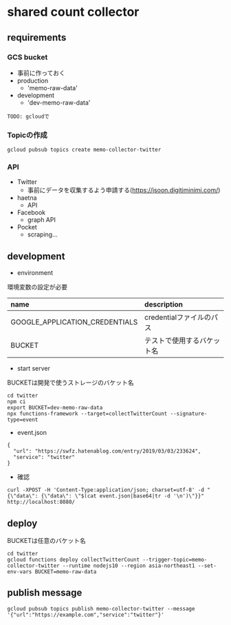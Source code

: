 # shared count collector

## requirements
### GCS bucket
- 事前に作っておく
- production
    - 'memo-raw-data'
- development
    - 'dev-memo-raw-data'

```
TODO: gcloudで
```

### Topicの作成

```
gcloud pubsub topics create memo-collector-twitter
```

### API
- Twitter
    - 事前にデータを収集するよう申請する(https://jsoon.digitiminimi.com/)
- haetna
    - API
- Facebook
    - graph API
- Pocket
    - scraping...

## development

- environment

環境変数の設定が必要

| name | description |
|:-|:-|
| GOOGLE_APPLICATION_CREDENTIALS | credentialファイルのパス |
| BUCKET | テストで使用するバケット名 |


- start server

BUCKETは開発で使うストレージのバケット名

```
cd twitter
npm ci
export BUCKET=dev-memo-raw-data
npx functions-framework --target=collectTwitterCount --signature-type=event
```

- event.json

```
{
  "url": "https://swfz.hatenablog.com/entry/2019/03/03/233624",
  "service": "twitter"
}
```

- 確認

```
curl -XPOST -H 'Content-Type:application/json; charset=utf-8' -d "{\"data\": {\"data\": \"$(cat event.json|base64|tr -d '\n')\"}}" http://localhost:8080/
```


## deploy

BUCKETは任意のバケット名

```
cd twitter
gcloud functions deploy collectTwitterCount --trigger-topic=memo-collector-twitter --runtime nodejs10 --region asia-northeast1 --set-env-vars BUCKET=memo-raw-data
```

## publish message

```
gcloud pubsub topics publish memo-collector-twitter --message '{"url":"https://example.com","service":"twitter"}'
```

